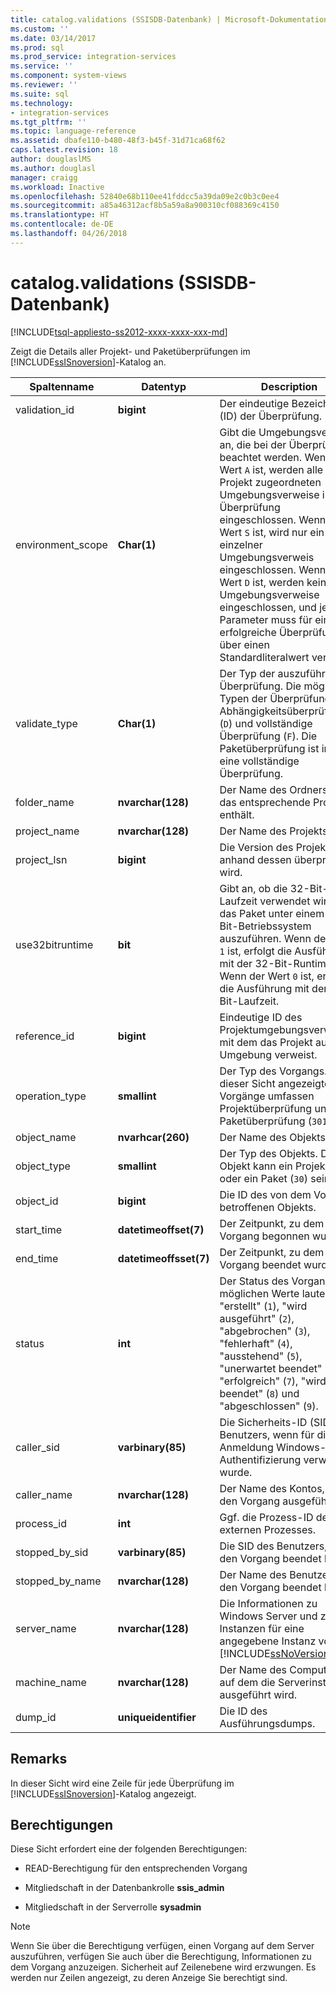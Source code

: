 ```yaml
---
title: catalog.validations (SSISDB-Datenbank) | Microsoft-Dokumentation
ms.custom: ''
ms.date: 03/14/2017
ms.prod: sql
ms.prod_service: integration-services
ms.service: ''
ms.component: system-views
ms.reviewer: ''
ms.suite: sql
ms.technology:
- integration-services
ms.tgt_pltfrm: ''
ms.topic: language-reference
ms.assetid: dbafe110-b480-48f3-b45f-31d71ca68f62
caps.latest.revision: 18
author: douglaslMS
ms.author: douglasl
manager: craigg
ms.workload: Inactive
ms.openlocfilehash: 52840e68b110ee41fddcc5a39da09e2c0b3c0ee4
ms.sourcegitcommit: a85a46312acf8b5a59a8a900310cf088369c4150
ms.translationtype: HT
ms.contentlocale: de-DE
ms.lasthandoff: 04/26/2018
---
```

# <a name="catalogvalidations-ssisdb-database"></a>catalog.validations (SSISDB-Datenbank)
[!INCLUDE[tsql-appliesto-ss2012-xxxx-xxxx-xxx-md](../../includes/tsql-appliesto-ss2012-xxxx-xxxx-xxx-md.md)]

  Zeigt die Details aller Projekt- und Paketüberprüfungen im [!INCLUDE[ssISnoversion](../../includes/ssisnoversion-md.md)]-Katalog an.  
  
|Spaltenname|Datentyp|Description|  
|-----------------|---------------|-----------------|  
|validation_id|**bigint**|Der eindeutige Bezeichner (ID) der Überprüfung.|  
|environment_scope|**Char(1)**|Gibt die Umgebungsverweise an, die bei der Überprüfung beachtet werden. Wenn der Wert `A` ist, werden alle dem Projekt zugeordneten Umgebungsverweise in die Überprüfung eingeschlossen. Wenn der Wert `S` ist, wird nur ein einzelner Umgebungsverweis eingeschlossen. Wenn der Wert `D` ist, werden keine Umgebungsverweise eingeschlossen, und jeder Parameter muss für eine erfolgreiche Überprüfung über einen Standardliteralwert verfügen.|  
|validate_type|**Char(1)**|Der Typ der auszuführenden Überprüfung. Die möglichen Typen der Überprüfung sind Abhängigkeitsüberprüfung (`D`) und vollständige Überprüfung (`F`). Die Paketüberprüfung ist immer eine vollständige Überprüfung.|  
|folder_name|**nvarchar(128)**|Der Name des Ordners, der das entsprechende Projekt enthält.|  
|project_name|**nvarchar(128)**|Der Name des Projekts.|  
|project_lsn|**bigint**|Die Version des Projekts, anhand dessen überprüft wird.|  
|use32bitruntime|**bit**|Gibt an, ob die 32-Bit-Laufzeit verwendet wird, um das Paket unter einem 64-Bit-Betriebssystem auszuführen. Wenn der Wert `1` ist, erfolgt die Ausführung mit der 32-Bit-Runtime. Wenn der Wert `0` ist, erfolgt die Ausführung mit der 64-Bit-Laufzeit.|  
|reference_id|**bigint**|Eindeutige ID des Projektumgebungsverweises, mit dem das Projekt auf eine Umgebung verweist.|  
|operation_type|**smallint**|Der Typ des Vorgangs. Die in dieser Sicht angezeigten Vorgänge umfassen Projektüberprüfung und (`300`) Paketüberprüfung (`301`).|  
|object_name|**nvarhcar(260)**|Der Name des Objekts.|  
|object_type|**smallint**|Der Typ des Objekts. Das Objekt kann ein Projekt (`20`) oder ein Paket (`30`) sein.|  
|object_id|**bigint**|Die ID des von dem Vorgang betroffenen Objekts.|  
|start_time|**datetimeoffset(7)**|Der Zeitpunkt, zu dem der Vorgang begonnen wurde.|  
|end_time|**datetimeoffsset(7)**|Der Zeitpunkt, zu dem der Vorgang beendet wurde.|  
|status|**int**|Der Status des Vorgangs. Die möglichen Werte lauten "erstellt" (`1`), "wird ausgeführt" (`2`), "abgebrochen" (`3`), "fehlerhaft" (`4`), "ausstehend" (`5`), "unerwartet beendet" (`6`), "erfolgreich" (`7`), "wird beendet" (`8`) und "abgeschlossen" (`9`).|  
|caller_sid|**varbinary(85)**|Die Sicherheits-ID (SID) des Benutzers, wenn für die Anmeldung Windows-Authentifizierung verwendet wurde.|  
|caller_name|**nvarchar(128)**|Der Name des Kontos, das den Vorgang ausgeführt hat.|  
|process_id|**int**|Ggf. die Prozess-ID des externen Prozesses.|  
|stopped_by_sid|**varbinary(85)**|Die SID des Benutzers, der den Vorgang beendet hat.|  
|stopped_by_name|**nvarchar(128)**|Der Name des Benutzers, der den Vorgang beendet hat.|  
|server_name|**nvarchar(128)**|Die Informationen zu Windows Server und zu Instanzen für eine angegebene Instanz von [!INCLUDE[ssNoVersion](../../includes/ssnoversion-md.md)].|  
|machine_name|**nvarchar(128)**|Der Name des Computers, auf dem die Serverinstanz ausgeführt wird.|  
|dump_id|**uniqueidentifier**|Die ID des Ausführungsdumps.|  
  
## <a name="remarks"></a>Remarks  
 In dieser Sicht wird eine Zeile für jede Überprüfung im [!INCLUDE[ssISnoversion](../../includes/ssisnoversion-md.md)]-Katalog angezeigt.  
  
## <a name="permissions"></a>Berechtigungen  
 Diese Sicht erfordert eine der folgenden Berechtigungen:  
  
-   READ-Berechtigung für den entsprechenden Vorgang  
  
-   Mitgliedschaft in der Datenbankrolle **ssis_admin**  
  
-   Mitgliedschaft in der Serverrolle **sysadmin**  
  
> [!NOTE]  
>  Wenn Sie über die Berechtigung verfügen, einen Vorgang auf dem Server auszuführen, verfügen Sie auch über die Berechtigung, Informationen zu dem Vorgang anzuzeigen. Sicherheit auf Zeilenebene wird erzwungen. Es werden nur Zeilen angezeigt, zu deren Anzeige Sie berechtigt sind.  
  
  

